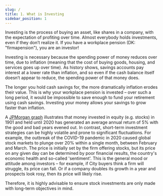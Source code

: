 ```yaml
---
slug: /
title: 1. What is Investing
sidebar_position: 1
---
```


Investing is the process of buying an asset, like shares in a company, with the expectation of profiting over time. Almost everybody holds investments, even if they don’t realize it. If you have a workplace pension (DK: "firmapension"), you are an investor!

Investing is necessary because the spending power of money reduces over time, due to inflation (meaning that the cost of buying goods, housing, and services goes up over time). As history shows, savings accounts pay interest at a lower rate than inflation, and so even if the cash balance itself doesn’t appear to reduce, the spending power of that money does.

The longer you hold cash savings for, the more dramatically inflation erodes their value. This is why your workplace pension is invested – over such a long period, it would be impossible to save enough to fund your retirement using cash savings. Investing your money allows your savings to grow faster than inflation.

A [JPMorgan graph](https://am.jpmorgan.com/gb/en/asset-management/adv/insights/market-insights/guide-to-the-markets/?slideId=investing-principles/GTM-UK-EN-LTASSRET) illustrates that money invested in equity (e.g. stocks) in 1901 and held until 2020 has generated an average annual return of 5% with the good and bad years evened out.
In contrast, short-term investment strategies can be highly volatile and prone to significant fluctuations. For example, the outbreak of the COVID-19 pandemic in 2020 caused global stock markets to plunge over 20% within a single month, between February and March. The price is initially set by the firm offering stocks, but its price on any given day can be determined by poor financial results, the country's economic health and so-called 'sentiment'. This is the general mood or attitude among investors – for example, if City buyers think a firm will struggle, its price can fall. Or if a company doubles its growth in a year and prospects look rosy, then its price will likely rise.

Therefore, it is highly advisable to ensure stock investments are only made with long-term objectives in mind.


